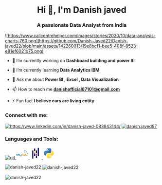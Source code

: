 <h1 align="center">Hi 👋, I'm Danish javed</h1>
<h3 align="center">A passionate Data Analyst from India</h3>

![https://www.callcentrehelper.com/images/stories/2020/10/data-analysis-charts-760.png](https://github.com/Danish-Javed22/Danish-javed22/blob/main/assets/142260013/19e8bcf1-bee5-408f-8523-e81ef6021b75.png)




- 🔭 I’m currently working on **Dashboard building and power BI**

- 🌱 I’m currently learning **Data Analytics IBM**

- 💬 Ask me about **Power BI , Excel , Data Visualization**

- 📫 How to reach me **danishofficial87101@gmail.com**

- ⚡ Fun fact **I believe cars are living entity**

<h3 align="left">Connect with me:</h3>
<p align="left">
<a href="https://linkedin.com/in/https://www.linkedin.com/in/danish-javed-083843144/" target="blank"><img align="center" src="https://raw.githubusercontent.com/rahuldkjain/github-profile-readme-generator/master/src/images/icons/Social/linked-in-alt.svg" alt="https://www.linkedin.com/in/danish-javed-083843144/" height="30" width="40" /></a>
<a href="https://instagram.com/danish.javed97" target="blank"><img align="center" src="https://raw.githubusercontent.com/rahuldkjain/github-profile-readme-generator/master/src/images/icons/Social/instagram.svg" alt="danish.javed97" height="30" width="40" /></a>
</p>

<h3 align="left">Languages and Tools:</h3>
<p align="left"> <a href="https://git-scm.com/" target="_blank" rel="noreferrer"> <img src="https://www.vectorlogo.zone/logos/git-scm/git-scm-icon.svg" alt="git" width="40" height="40"/> </a> <a href="https://www.mysql.com/" target="_blank" rel="noreferrer"> <img src="https://raw.githubusercontent.com/devicons/devicon/master/icons/mysql/mysql-original-wordmark.svg" alt="mysql" width="40" height="40"/> </a> <a href="https://pandas.pydata.org/" target="_blank" rel="noreferrer"> <img src="https://raw.githubusercontent.com/devicons/devicon/2ae2a900d2f041da66e950e4d48052658d850630/icons/pandas/pandas-original.svg" alt="pandas" width="40" height="40"/> </a> <a href="https://www.python.org" target="_blank" rel="noreferrer"> <img src="https://raw.githubusercontent.com/devicons/devicon/master/icons/python/python-original.svg" alt="python" width="40" height="40"/> </a> </p>

<p><img align="left" src="https://github-readme-stats.vercel.app/api/top-langs?username=danish-javed22&show_icons=true&locale=en&layout=compact" alt="danish-javed22" /></p>

<p>&nbsp;<img align="center" src="https://github-readme-stats.vercel.app/api?username=danish-javed22&show_icons=true&locale=en" alt="danish-javed22" /></p>

<p><img align="center" src="https://github-readme-streak-stats.herokuapp.com/?user=danish-javed22&" alt="danish-javed22" /></p>
